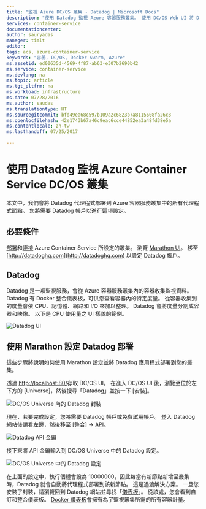```yaml
---
title: "監視 Azure DC/OS 叢集 - Datadog | Microsoft Docs"
description: "使用 Datadog 監視 Azure 容器服務叢集。 使用 DC/OS Web UI 將 Datadog 代理程式部署至您的叢集。"
services: container-service
documentationcenter: 
author: sauryadas
manager: timlt
editor: 
tags: acs, azure-container-service
keywords: "容器, DC/OS, Docker Swarm, Azure"
ms.assetid: ed00635d-4569-4f87-ab63-e307b2690b42
ms.service: container-service
ms.devlang: na
ms.topic: article
ms.tgt_pltfrm: na
ms.workload: infrastructure
ms.date: 07/28/2016
ms.author: saudas
ms.translationtype: HT
ms.sourcegitcommit: bfd49ea68c597b109a2c6823b7a8115608fa26c3
ms.openlocfilehash: 42e1743b67a46c9eac6cce44852ea3a48fd38e5a
ms.contentlocale: zh-tw
ms.lasthandoff: 07/25/2017

---
```

# <a name="monitor-an-azure-container-service-dcos-cluster-with-datadog"></a>使用 Datadog 監視 Azure Container Service DC/OS 叢集
本文中，我們會將 Datadog 代理程式部署到 Azure 容器服務叢集中的所有代理程式節點。 您將需要 Datadog 帳戶以進行這項設定。 

## <a name="prerequisites"></a>必要條件
[部署](container-service-deployment.md)和[連接](../container-service-connect.md) Azure Container Service 所設定的叢集。 瀏覽 [Marathon UI](container-service-mesos-marathon-ui.md)。 移至 [http://datadoghq.com](http://datadoghq.com) 以設定 Datadog 帳戶。 

## <a name="datadog"></a>Datadog
Datadog 是一項監視服務，會從 Azure 容器服務叢集內的容器收集監視資料。 Datadog 有 Docker 整合儀表板，可供您查看容器內的特定度量。 從容器收集到的度量會依 CPU、記憶體、網路和 I/O 來加以整理。 Datadog 會將度量分割成容器和映像。 以下是 CPU 使用量之 UI 樣貌的範例。

![Datadog UI](./media/container-service-monitoring/datadog4.png)

## <a name="configure-a-datadog-deployment-with-marathon"></a>使用 Marathon 設定 Datadog 部署
這些步驟將說明如何使用 Marathon 設定並將 Datadog 應用程式部署到您的叢集。 

透過 [http://localhost:80/](http://localhost:80/)存取 DC/OS UI。 在進入 DC/OS UI 後，瀏覽至位於左下方的 [Universe]，然後搜尋「Datadog」並按一下 [安裝]。

![DC/OS Universe 內的 Datadog 封裝](./media/container-service-monitoring/datadog1.png)

現在，若要完成設定，您將需要 Datadog 帳戶或免費試用帳戶。 登入 Datadog 網站後請看左邊，然後移至 [整合] -> [API](https://app.datadoghq.com/account/settings#api)。 

![Datadog API 金鑰](./media/container-service-monitoring/datadog2.png)

接下來將 API 金鑰輸入到 DC/OS Universe 中的 Datadog 設定。 

![DC/OS Universe 中的 Datadog 設定](./media/container-service-monitoring/datadog3.png) 

在上面的設定中，執行個體會設為 10000000，因此每當有新節點新增至叢集時，Datadog 就會自動將代理程式部署到該新節點。 這是過渡解決方案。 一旦您安裝了封裝，請瀏覽回到 Datadog 網站並尋找「[儀表板](https://app.datadoghq.com/dash/list)」。 從該處，您會看到自訂和整合儀表板。 [Docker 儀表板](https://app.datadoghq.com/screen/integration/docker)會擁有為了監視叢集所需的所有容器計量。 


